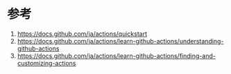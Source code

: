 # 参考
1. https://docs.github.com/ja/actions/quickstart
2. https://docs.github.com/ja/actions/learn-github-actions/understanding-github-actions
3. https://docs.github.com/ja/actions/learn-github-actions/finding-and-customizing-actions